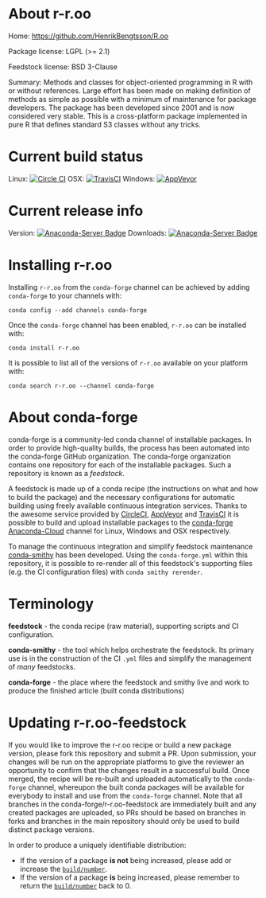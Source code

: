 About r-r.oo
============

Home: https://github.com/HenrikBengtsson/R.oo

Package license: LGPL (>= 2.1)

Feedstock license: BSD 3-Clause

Summary: Methods and classes for object-oriented programming in R with or without references.  Large effort has been made on making definition of methods as simple as possible with a minimum of maintenance for package developers.  The package has been developed since 2001 and is now considered very stable.  This is a cross-platform package implemented in pure R that defines standard S3 classes without any tricks.



Current build status
====================

Linux: [![Circle CI](https://circleci.com/gh/conda-forge/r-r.oo-feedstock.svg?style=shield)](https://circleci.com/gh/conda-forge/r-r.oo-feedstock)
OSX: [![TravisCI](https://travis-ci.org/conda-forge/r-r.oo-feedstock.svg?branch=master)](https://travis-ci.org/conda-forge/r-r.oo-feedstock)
Windows: [![AppVeyor](https://ci.appveyor.com/api/projects/status/github/conda-forge/r-r.oo-feedstock?svg=True)](https://ci.appveyor.com/project/conda-forge/r-r-oo-feedstock/branch/master)

Current release info
====================
Version: [![Anaconda-Server Badge](https://anaconda.org/conda-forge/r-r.oo/badges/version.svg)](https://anaconda.org/conda-forge/r-r.oo)
Downloads: [![Anaconda-Server Badge](https://anaconda.org/conda-forge/r-r.oo/badges/downloads.svg)](https://anaconda.org/conda-forge/r-r.oo)

Installing r-r.oo
=================

Installing `r-r.oo` from the `conda-forge` channel can be achieved by adding `conda-forge` to your channels with:

```
conda config --add channels conda-forge
```

Once the `conda-forge` channel has been enabled, `r-r.oo` can be installed with:

```
conda install r-r.oo
```

It is possible to list all of the versions of `r-r.oo` available on your platform with:

```
conda search r-r.oo --channel conda-forge
```


About conda-forge
=================

conda-forge is a community-led conda channel of installable packages.
In order to provide high-quality builds, the process has been automated into the
conda-forge GitHub organization. The conda-forge organization contains one repository
for each of the installable packages. Such a repository is known as a *feedstock*.

A feedstock is made up of a conda recipe (the instructions on what and how to build
the package) and the necessary configurations for automatic building using freely
available continuous integration services. Thanks to the awesome service provided by
[CircleCI](https://circleci.com/), [AppVeyor](http://www.appveyor.com/)
and [TravisCI](https://travis-ci.org/) it is possible to build and upload installable
packages to the [conda-forge](https://anaconda.org/conda-forge)
[Anaconda-Cloud](http://docs.anaconda.org/) channel for Linux, Windows and OSX respectively.

To manage the continuous integration and simplify feedstock maintenance
[conda-smithy](http://github.com/conda-forge/conda-smithy) has been developed.
Using the ``conda-forge.yml`` within this repository, it is possible to re-render all of
this feedstock's supporting files (e.g. the CI configuration files) with ``conda smithy rerender``.


Terminology
===========

**feedstock** - the conda recipe (raw material), supporting scripts and CI configuration.

**conda-smithy** - the tool which helps orchestrate the feedstock.
                   Its primary use is in the construction of the CI ``.yml`` files
                   and simplify the management of *many* feedstocks.

**conda-forge** - the place where the feedstock and smithy live and work to
                  produce the finished article (built conda distributions)


Updating r-r.oo-feedstock
=========================

If you would like to improve the r-r.oo recipe or build a new
package version, please fork this repository and submit a PR. Upon submission,
your changes will be run on the appropriate platforms to give the reviewer an
opportunity to confirm that the changes result in a successful build. Once
merged, the recipe will be re-built and uploaded automatically to the
`conda-forge` channel, whereupon the built conda packages will be available for
everybody to install and use from the `conda-forge` channel.
Note that all branches in the conda-forge/r-r.oo-feedstock are
immediately built and any created packages are uploaded, so PRs should be based
on branches in forks and branches in the main repository should only be used to
build distinct package versions.

In order to produce a uniquely identifiable distribution:
 * If the version of a package **is not** being increased, please add or increase
   the [``build/number``](http://conda.pydata.org/docs/building/meta-yaml.html#build-number-and-string).
 * If the version of a package **is** being increased, please remember to return
   the [``build/number``](http://conda.pydata.org/docs/building/meta-yaml.html#build-number-and-string)
   back to 0.
